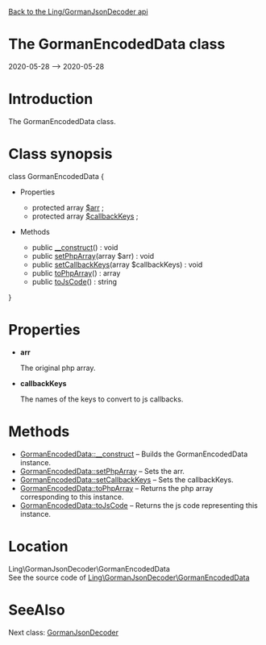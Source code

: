 [Back to the Ling/GormanJsonDecoder api](https://github.com/lingtalfi/GormanJsonDecoder/blob/master/doc/api/Ling/GormanJsonDecoder.md)



The GormanEncodedData class
================
2020-05-28 --> 2020-05-28






Introduction
============

The GormanEncodedData class.



Class synopsis
==============


class <span class="pl-k">GormanEncodedData</span>  {

- Properties
    - protected array [$arr](#property-arr) ;
    - protected array [$callbackKeys](#property-callbackKeys) ;

- Methods
    - public [__construct](https://github.com/lingtalfi/GormanJsonDecoder/blob/master/doc/api/Ling/GormanJsonDecoder/GormanEncodedData/__construct.md)() : void
    - public [setPhpArray](https://github.com/lingtalfi/GormanJsonDecoder/blob/master/doc/api/Ling/GormanJsonDecoder/GormanEncodedData/setPhpArray.md)(array $arr) : void
    - public [setCallbackKeys](https://github.com/lingtalfi/GormanJsonDecoder/blob/master/doc/api/Ling/GormanJsonDecoder/GormanEncodedData/setCallbackKeys.md)(array $callbackKeys) : void
    - public [toPhpArray](https://github.com/lingtalfi/GormanJsonDecoder/blob/master/doc/api/Ling/GormanJsonDecoder/GormanEncodedData/toPhpArray.md)() : array
    - public [toJsCode](https://github.com/lingtalfi/GormanJsonDecoder/blob/master/doc/api/Ling/GormanJsonDecoder/GormanEncodedData/toJsCode.md)() : string

}




Properties
=============

- <span id="property-arr"><b>arr</b></span>

    The original php array.
    
    

- <span id="property-callbackKeys"><b>callbackKeys</b></span>

    The names of the keys to convert to js callbacks.
    
    



Methods
==============

- [GormanEncodedData::__construct](https://github.com/lingtalfi/GormanJsonDecoder/blob/master/doc/api/Ling/GormanJsonDecoder/GormanEncodedData/__construct.md) &ndash; Builds the GormanEncodedData instance.
- [GormanEncodedData::setPhpArray](https://github.com/lingtalfi/GormanJsonDecoder/blob/master/doc/api/Ling/GormanJsonDecoder/GormanEncodedData/setPhpArray.md) &ndash; Sets the arr.
- [GormanEncodedData::setCallbackKeys](https://github.com/lingtalfi/GormanJsonDecoder/blob/master/doc/api/Ling/GormanJsonDecoder/GormanEncodedData/setCallbackKeys.md) &ndash; Sets the callbackKeys.
- [GormanEncodedData::toPhpArray](https://github.com/lingtalfi/GormanJsonDecoder/blob/master/doc/api/Ling/GormanJsonDecoder/GormanEncodedData/toPhpArray.md) &ndash; Returns the php array corresponding to this instance.
- [GormanEncodedData::toJsCode](https://github.com/lingtalfi/GormanJsonDecoder/blob/master/doc/api/Ling/GormanJsonDecoder/GormanEncodedData/toJsCode.md) &ndash; Returns the js code representing this instance.





Location
=============
Ling\GormanJsonDecoder\GormanEncodedData<br>
See the source code of [Ling\GormanJsonDecoder\GormanEncodedData](https://github.com/lingtalfi/GormanJsonDecoder/blob/master/GormanEncodedData.php)



SeeAlso
==============
Next class: [GormanJsonDecoder](https://github.com/lingtalfi/GormanJsonDecoder/blob/master/doc/api/Ling/GormanJsonDecoder/GormanJsonDecoder.md)<br>
